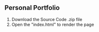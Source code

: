 Personal Portfolio
-------------------

1. Download the Source Code .zip file
2. Open the "index.html" to render the page